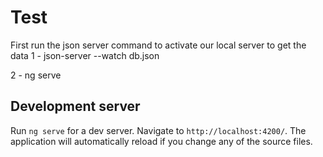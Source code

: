 # Test

First run the json server command to activate our local server to get the data
1 - json-server --watch db.json

2 - ng serve

## Development server

Run `ng serve` for a dev server. Navigate to `http://localhost:4200/`. The application will automatically reload if you change any of the source files.
